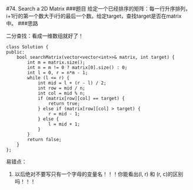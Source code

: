 #74. Search a 2D Matrix
###题目
给定一个已经排序的矩阵：每一行升序排列，i+1行的第一个数大于i行的最后一个数。给定target，查找target是否在matrix中。
###思路

二分查找：看成一维数组就好了！
```
class Solution {
public:
    bool searchMatrix(vector<vector<int>>& matrix, int target) {
        int m = matrix.size();
        int n = m != 0 ? matrix[0].size() : 0;
        int l = 0, r = n*m - 1;
        while (l <= r) {
            int mid = l + (r - l) / 2;
            int row = mid / n;
            int col = mid % n;
            if (matrix[row][col] == target) {
                return true;
            } else if (matrix[row][col] > target) {
                r = mid - 1;
            } else {
                l = mid + 1;
            }
        }
        return false;
    }
};
```
易错点：
1. 以后绝对不要写只有一个字母的变量名！！！你能看出(l, r) 和 (r, c)的区别吗！！！
